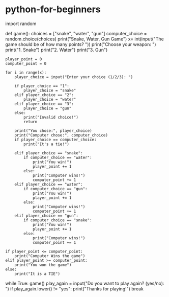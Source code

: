 # python-for-beginners
import random

def game():
    choices = ["snake", "water", "gun"]
    computer_choice = random.choice(choices)
    print("Snake, Water, Gun Game")
    x= int(input("The game should be of how many points? "))
    print("Choose your weapon: ")
    print("1. Snake")
    print("2. Water")
    print("3. Gun")
    
    player_point = 0
    computer_point = 0

    for i in range(x):
        player_choice = input("Enter your choice (1/2/3): ")

        if player_choice == "1":
            player_choice = "snake"
        elif player_choice == "2":
            player_choice = "water"
        elif player_choice == "3":
            player_choice = "gun"
        else:
            print("Invalid choice!")
            return

        print("You chose:", player_choice)
        print("Computer chose:", computer_choice)
        if player_choice == computer_choice:
            print("It's a tie!")

        elif player_choice == "snake":
            if computer_choice == "water":
                print("You win!")
                player_point += 1
            else:
                print("Computer wins!")
                computer_point += 1
        elif player_choice == "water":
            if computer_choice == "gun":
                print("You win!")
                player_point += 1
            else:
                print("Computer wins!")
                computer_point += 1
        elif player_choice == "gun":
            if computer_choice == "snake":
                print("You win!")
                player_point += 1
            else:
                print("Computer wins!")
                computer_point += 1
    
    if player_point <= computer_point:
        print("Computer Wins the game")
    elif player_point >= computer_point:
        print("You won the game")
    else:
        print("It is a TIE")

while True:
    game()
    play_again = input("Do you want to play again? (yes/no): ")
    if play_again.lower() != "yes":
        print("Thanks for playing!")
        break
